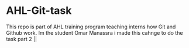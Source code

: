 # AHL-Git-task
This repo is part of AHL training program teaching interns how Git and Github work.
Im the student Omar Manassra i made this cahnge to do the task part 2 ||

